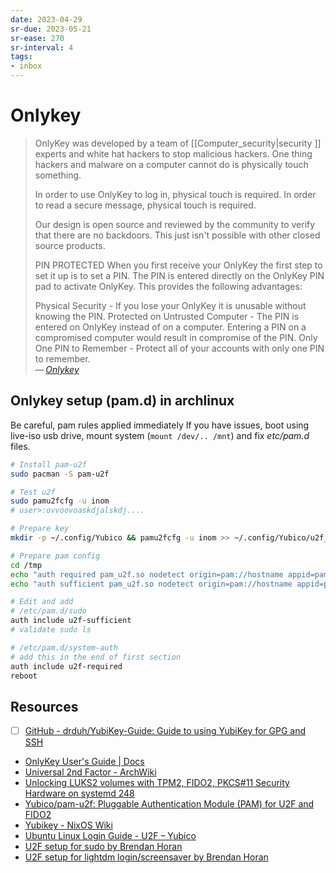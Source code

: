 ```yaml
---
date: 2023-04-29
sr-due: 2023-05-21
sr-ease: 270
sr-interval: 4
tags:
- inbox
---
```


# Onlykey

> OnlyKey was developed by a team of [[Computer_security|security ]] experts and
> white hat hackers to stop malicious hackers. One thing hackers and malware on
> a computer cannot do is physically touch something.
>
> In order to use OnlyKey to log in, physical touch is required. In order to
> read a secure message, physical touch is required.
>
> Our design is open source and reviewed by the community to verify that there
> are no backdoors. This just isn't possible with other closed source products.
>
> PIN PROTECTED When you first receive your OnlyKey the first step to set it up
> is to set a PIN. The PIN is entered directly on the OnlyKey PIN pad to
> activate OnlyKey. This provides the following advantages:
>
> Physical Security - If you lose your OnlyKey it is unusable without knowing
> the PIN. Protected on Untrusted Computer - The PIN is entered on OnlyKey
> instead of on a computer. Entering a PIN on a compromised computer would
> result in compromise of the PIN. Only One PIN to Remember - Protect all of
> your accounts with only one PIN to remember.\
> — <cite>[Onlykey](https://onlykey.io/)</cite>

## Onlykey setup (pam.d) in archlinux

Be careful, pam rules applied immediately If you have issues, boot using
live-iso usb drive, mount system (`mount /dev/.. /mnt`) and fix
_etc/pam.d_ files.

```bash
# Install pam-u2f
sudo pacman -S pam-u2f

# Test u2f
sudo pamu2fcfg -u inom
# user>:ovvoovoaskdjalskdj....

# Prepare key
mkdir -p ~/.config/Yubico && pamu2fcfg -u inom >> ~/.config/Yubico/u2f_keys

# Prepare pam config
cd /tmp
echo "auth required pam_u2f.so nodetect origin=pam://hostname appid=pam://hostname" | sudo tee -a /etc/pam.d/u2f-required
echo "auth sufficient pam_u2f.so nodetect origin=pam://hostname appid=pam://hostname" | sudo tee -a /etc/pam.d/u2f-sufficient

# Edit and add
# /etc/pam.d/sudo
auth include u2f-sufficient
# validate sudo ls

# /etc/pam.d/system-auth
# add this in the end of first section
auth include u2f-required
reboot
```

## Resources

- [ ] [GitHub - drduh/YubiKey-Guide: Guide to using YubiKey for GPG and SSH](https://github.com/drduh/YubiKey-Guide)
- [OnlyKey User's Guide | Docs](https://docs.onlykey.io/usersguide.html)
- [Universal 2nd Factor - ArchWiki](https://wiki.archlinux.org/title/Universal_2nd_Factor)
- [Unlocking LUKS2 volumes with TPM2, FIDO2, PKCS#11 Security Hardware on systemd 248](https://0pointer.net/blog/unlocking-luks2-volumes-with-tpm2-fido2-pkcs11-security-hardware-on-systemd-248.html)
- [Yubico/pam-u2f: Pluggable Authentication Module (PAM) for U2F and FIDO2](https://github.com/Yubico/pam-u2f)
- [Yubikey - NixOS Wiki](https://nixos.wiki/wiki/Yubikey)
- [Ubuntu Linux Login Guide - U2F – Yubico](https://support.yubico.com/hc/en-us/articles/360016649099-Ubuntu-Linux-Login-Guide-U2F)
- [U2F setup for sudo by Brendan Horan](https://www.horan.hk/blog/u2f-pam-sudo/)
- [U2F setup for lightdm login/screensaver by Brendan Horan](https://www.horan.hk/blog/u2f-pam-login/)
